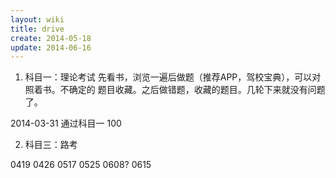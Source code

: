 ```yaml
---
layout: wiki
title: drive
create: 2014-05-18
update: 2014-06-16
---
```


1. 科目一：理论考试
先看书，浏览一遍后做题（推荐APP，驾校宝典），可以对照着书。不确定的
题目收藏。之后做错题，收藏的题目。几轮下来就没有问题了。

2014-03-31 通过科目一 100

2. 科目三：路考

0419
0426
0517
0525
0608?
0615

